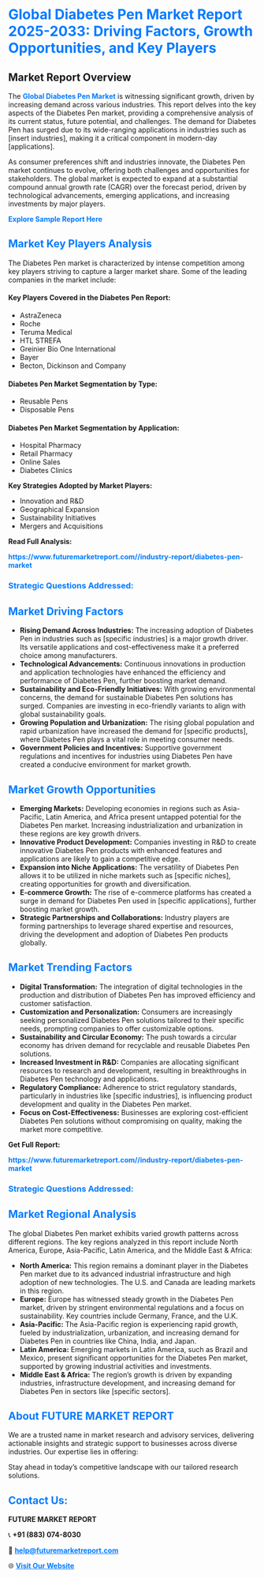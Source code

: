 <h1 style="color: #007BFF;">Global Diabetes Pen Market Report 2025-2033: Driving Factors, Growth Opportunities, and Key Players</h1>

<section id="overview">
<h2>Market Report Overview</h2>
<p>The <a href="https://www.futuremarketreport.com//industry-report/diabetes-pen-market" style="color: #007BFF; text-decoration: none;"><strong>Global Diabetes Pen Market</strong></a> is witnessing significant growth, driven by increasing demand across various industries. This report delves into the key aspects of the Diabetes Pen market, providing a comprehensive analysis of its current status, future potential, and challenges. The demand for Diabetes Pen has surged due to its wide-ranging applications in industries such as [insert industries], making it a critical component in modern-day [applications].</p>
<p>As consumer preferences shift and industries innovate, the Diabetes Pen market continues to evolve, offering both challenges and opportunities for stakeholders. The global market is expected to expand at a substantial compound annual growth rate (CAGR) over the forecast period, driven by technological advancements, emerging applications, and increasing investments by major players.</p>
</section>

<section id="overview">
<p><a href="https://www.futuremarketreport.com//request-sample/reportId=77063" style="color: #007BFF; text-decoration: none;"><strong>Explore Sample Report Here</strong></a></p>
</section>

<section id="key-players">
<h2 style="color: #007BFF;">Market Key Players Analysis</h2>
<p>The Diabetes Pen market is characterized by intense competition among key players striving to capture a larger market share. Some of the leading companies in the market include:</p>
<h4>Key Players Covered in the Diabetes Pen Report:</h4>
<ul><li>AstraZeneca</li><li>Roche</li><li>Teruma Medical</li><li>HTL STREFA</li><li>Greinier Bio One International</li><li>Bayer</li><li>Becton, Dickinson and Company</li></ul>
<h4>Diabetes Pen Market Segmentation by Type:</h4>
<ul><li>Reusable Pens</li><li>Disposable Pens</li></ul>

<h4>Diabetes Pen Market Segmentation by Application:</h4>
<ul><li>Hospital Pharmacy</li><li>Retail Pharmacy</li><li>Online Sales</li><li>Diabetes Clinics</li></ul>
<p><strong>Key Strategies Adopted by Market Players:</strong></p>
<ul>
<li>Innovation and R&D</li>
<li>Geographical Expansion</li>
<li>Sustainability Initiatives</li>
<li>Mergers and Acquisitions</li>
</ul>
</section>

<section>
<p><strong>Read Full Analysis: </strong></p><a href="https://www.futuremarketreport.com//industry-report/diabetes-pen-market" style="color: #007BFF; text-decoration: none;"><strong>https://www.futuremarketreport.com//industry-report/diabetes-pen-market</strong></a>
<h3 style="color: #007BFF;">Strategic Questions Addressed:</h3>
</section>

<section id="driving-factors">
<h2 style="color: #007BFF;">Market Driving Factors</h2>
<ul>
<li><strong>Rising Demand Across Industries:</strong> The increasing adoption of Diabetes Pen in industries such as [specific industries] is a major growth driver. Its versatile applications and cost-effectiveness make it a preferred choice among manufacturers.</li>
<li><strong>Technological Advancements:</strong> Continuous innovations in production and application technologies have enhanced the efficiency and performance of Diabetes Pen, further boosting market demand.</li>
<li><strong>Sustainability and Eco-Friendly Initiatives:</strong> With growing environmental concerns, the demand for sustainable Diabetes Pen solutions has surged. Companies are investing in eco-friendly variants to align with global sustainability goals.</li>
<li><strong>Growing Population and Urbanization:</strong> The rising global population and rapid urbanization have increased the demand for [specific products], where Diabetes Pen plays a vital role in meeting consumer needs.</li>
<li><strong>Government Policies and Incentives:</strong> Supportive government regulations and incentives for industries using Diabetes Pen have created a conducive environment for market growth.</li>
</ul>
</section>

<section id="growth-opportunities">
<h2 style="color: #007BFF;">Market Growth Opportunities</h2>
<ul>
<li><strong>Emerging Markets:</strong> Developing economies in regions such as Asia-Pacific, Latin America, and Africa present untapped potential for the Diabetes Pen market. Increasing industrialization and urbanization in these regions are key growth drivers.</li>
<li><strong>Innovative Product Development:</strong> Companies investing in R&D to create innovative Diabetes Pen products with enhanced features and applications are likely to gain a competitive edge.</li>
<li><strong>Expansion into Niche Applications:</strong> The versatility of Diabetes Pen allows it to be utilized in niche markets such as [specific niches], creating opportunities for growth and diversification.</li>
<li><strong>E-commerce Growth:</strong> The rise of e-commerce platforms has created a surge in demand for Diabetes Pen used in [specific applications], further boosting market growth.</li>
<li><strong>Strategic Partnerships and Collaborations:</strong> Industry players are forming partnerships to leverage shared expertise and resources, driving the development and adoption of Diabetes Pen products globally.</li>
</ul>
</section>

<section id="trending-factors">
<h2 style="color: #007BFF;">Market Trending Factors</h2>
<ul>
<li><strong>Digital Transformation:</strong> The integration of digital technologies in the production and distribution of Diabetes Pen has improved efficiency and customer satisfaction.</li>
<li><strong>Customization and Personalization:</strong> Consumers are increasingly seeking personalized Diabetes Pen solutions tailored to their specific needs, prompting companies to offer customizable options.</li>
<li><strong>Sustainability and Circular Economy:</strong> The push towards a circular economy has driven demand for recyclable and reusable Diabetes Pen solutions.</li>
<li><strong>Increased Investment in R&D:</strong> Companies are allocating significant resources to research and development, resulting in breakthroughs in Diabetes Pen technology and applications.</li>
<li><strong>Regulatory Compliance:</strong> Adherence to strict regulatory standards, particularly in industries like [specific industries], is influencing product development and quality in the Diabetes Pen market.</li>
<li><strong>Focus on Cost-Effectiveness:</strong> Businesses are exploring cost-efficient Diabetes Pen solutions without compromising on quality, making the market more competitive.</li>
</ul>
</section>

<section>
<p><strong>Get Full Report: </strong></p><a href="https://www.futuremarketreport.com//industry-report/diabetes-pen-market" style="color: #007BFF; text-decoration: none;"><strong>https://www.futuremarketreport.com//industry-report/diabetes-pen-market</strong></a>
<h3 style="color: #007BFF;">Strategic Questions Addressed:</h3>
</section>


<section id="regional-analysis">
<h2 style="color: #007BFF;">Market Regional Analysis</h2>
<p>The global Diabetes Pen market exhibits varied growth patterns across different regions. The key regions analyzed in this report include North America, Europe, Asia-Pacific, Latin America, and the Middle East & Africa:</p>
<ul>
<li><strong>North America:</strong> This region remains a dominant player in the Diabetes Pen market due to its advanced industrial infrastructure and high adoption of new technologies. The U.S. and Canada are leading markets in this region.</li>
<li><strong>Europe:</strong> Europe has witnessed steady growth in the Diabetes Pen market, driven by stringent environmental regulations and a focus on sustainability. Key countries include Germany, France, and the U.K.</li>
<li><strong>Asia-Pacific:</strong> The Asia-Pacific region is experiencing rapid growth, fueled by industrialization, urbanization, and increasing demand for Diabetes Pen in countries like China, India, and Japan.</li>
<li><strong>Latin America:</strong> Emerging markets in Latin America, such as Brazil and Mexico, present significant opportunities for the Diabetes Pen market, supported by growing industrial activities and investments.</li>
<li><strong>Middle East & Africa:</strong> The region’s growth is driven by expanding industries, infrastructure development, and increasing demand for Diabetes Pen in sectors like [specific sectors].</li>
</ul>
</section>

<footer>
<h2 style="color: #007BFF;">About FUTURE MARKET REPORT</h2>
<p>We are a trusted name in market research and advisory services, delivering actionable insights and strategic support to businesses across diverse industries. Our expertise lies in offering:</p>

<p>Stay ahead in today’s competitive landscape with our tailored research solutions.</p>

<h2 style="color: #007BFF;">Contact Us:</h2>
<p><strong>FUTURE MARKET REPORT</strong></p>
<p>📞 <strong>+91 (883) 074-8030</strong></p>
<p>📧 <strong><a href="mailto:help@futuremarketreport.com" style="color: #007BFF;">help@futuremarketreport.com</a></strong></p>
<p>🌐 <strong><a href="https://www.futuremarketreport.com/" style="color: #007BFF;">Visit Our Website</a></strong></p>
</footer>